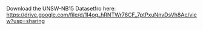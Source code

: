 Download the UNSW-NB15 Datasetfro here: https://drive.google.com/file/d/1I4oq_hRNTWr76CF_7ptPxuNnvDsVh8Ac/view?usp=sharing
